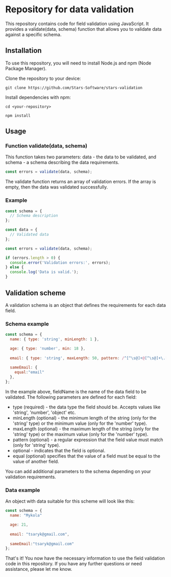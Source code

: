 # Repository for data validation

This repository contains code for field validation using JavaScript. It provides a validate(data, schema) function that allows you to validate data against a specific schema.

## Installation
To use this repository, you will need to install Node.js and npm (Node Package Manager).

Clone the repository to your device:

```
git clone https://github.com/Stars-Software/stars-validation
```

Install dependencies with npm:

```
cd <your-repository>

npm install
```

## Usage
### Function validate(data, schema)
This function takes two parameters: data - the data to be validated, and schema - a schema describing the data requirements.

```javascript
const errors = validate(data, schema);
```

The validate function returns an array of validation errors. If the array is empty, then the data was validated successfully.

### Example

```javascript
const schema = {
  // Schema description
};

const data = {
  // Validated data
};

const errors = validate(data, schema);

if (errors.length > 0) {
  console.error('Validation errors:', errors);
} else {
  console.log('Data is valid.');
}
```

## Validation scheme
A validation schema is an object that defines the requirements for each data field.

### Schema example
```javascript
const schema = {
  name: { type: 'string', minLength: 1 },

  age: { type: 'number', min: 18 },
  
  email: { type: 'string', maxLength: 50, pattern: /^[^\s@]+@[^\s@]+\.[^\s@]+$/ }, 
  
  sameEmail: {
    equal:"email"
  },
};
```

In the example above, fieldName is the name of the data field to be validated. The following parameters are defined for each field:

- type (required) - the data type the field should be. Accepts values like 'string', 'number', 'object' etc.
- minLength (optional) - the minimum length of the string (only for the 'string' type) or the minimum value (only for the 'number' type).
- maxLength (optional) - the maximum length of the string (only for the 'string' type) or the maximum value (only for the 'number' type).
- pattern (optional) - a regular expression that the field value must match (only for 'string' type).
- optional - indicates that the field is optional.
- equal (optional) specifies that the value of a field must be equal to the value of another field.

You can add additional parameters to the schema depending on your validation requirements.

### Data example
An object with data suitable for this scheme will look like this:
```javascript
const schema = {
  name: "Mykola"

  age: 21,
  
  email: "tsaryk@gmail.com",
  
  sameEmail:"tsaryk@gmail.com"
};
```

That's it! You now have the necessary information to use the field validation code in this repository. If you have any further questions or need assistance, please let me know.
